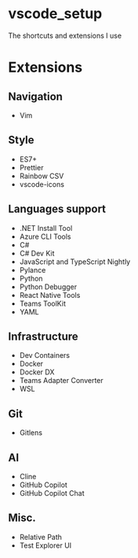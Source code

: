 # vscode_setup
The shortcuts and extensions I use

# Extensions
## Navigation
- Vim

## Style
- ES7+
- Prettier
- Rainbow CSV
- vscode-icons
## Languages support
- .NET Install Tool
- Azure CLI Tools
- C#
- C# Dev Kit
- JavaScript and TypeScript Nightly
- Pylance
- Python
- Python Debugger
- React Native Tools
- Teams ToolKit
- YAML

## Infrastructure
- Dev Containers
- Docker
- Docker DX
- Teams Adapter Converter
- WSL

## Git
- Gitlens
## AI
- Cline
- GitHub Copilot
- GitHub Copilot Chat
## Misc.
- Relative Path
- Test Explorer UI
